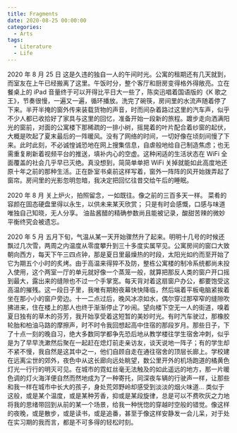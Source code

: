 ```yaml
---
title: Fragments
date: 2020-08-25 00:00:00
categories:
  - Arts
tags:
  - Literature
  - Life
---
```


<!-- / CONTENT HIDDEN BY AUTHOR / -->

2020 年 8 月 25 日
这是久违的独自一人的午间时光。公寓的租期还有几天就到，而室友在上午已经搬离了这里。午饭时分，整个客厅和厨房变得格外得敞亮。立在餐桌上的 iPad 音量终于可以开得比平日大一些了，陈奕迅唱着国语版的《K 歌之王》，节奏很慢，一遍又一遍，循环播放。洗完了碗筷，房间里的水流声随着停了下来。半开半掩的窗外传来装载货物的声音，时而间杂着路过这里的汽车声，似乎不少人都已收拾好了家具与这里的回忆，准备开始一段新的旅程。踱步走向洒满阳光的窗前，对面的公寓楼下那稀疏的一排小树，摇晃着的叶片配合着纱窗的起伏，大概是吹起了夏末最后的一阵暖风。没有了网络的时间，一切好像在顷刻间慢了下来。此时此刻，不必诚惶诚恐地在网上搜集信息，自虐般地给自己制造焦虑；也无需重复刷新着视频平台的推送，填补内心的空虚。这种闲适的生活状态在 WiFi 全面覆盖的社会几乎早已灭绝。真没想到，简简单单把 WiFi 关掉就能如此高度地还原十年之前的那种生活。正在卧室书桌前这样写着，窗外一阵阵的风开始拨弄起了窗帘。房间里的光影忽明忽暗，我决定把回忆往昔交给午后的睡眠。

2020 年 8 月
关上炉火，拍照留念，一如既往。像之前的三百多天一样。
菜肴的容颜在固态硬盘里得以永生，以供未来某天欣赏；
只是有时会感慨，口感与味道唯独自己知晓，无人分享。
油盐酱醋的精确参数尚且能被记录，酸甜苦辣的微妙平衡终究会被遗忘。

2020 年 5 月
五月下旬，气温从某一天开始骤然升了起来。明明十几号的时候还飘过几次雪，两周之内温度从零度攀升到三十多度实属罕见。公寓房间的窗口大致朝向西方，每天下午三四点钟，那是夏日里最燥热的时段，太阳光如约而至开始了它为期五个小时的炙烤。由于高温来得猝不及防，整栋公寓楼的制冷系统都尚未投入使用，这个两室一厅的单元就好像一个蒸笼一般，就算把那反人类的窗户开口摇到最大，露出来的缝隙也不过一个手掌宽。每天背对着这扇窗户办公，都要饱受这高温的摧残。这一段日子里，我唯有期盼夜幕快快降临，然后端着平板电脑紧挨着坐在那小小的窗户旁边。十一二点过后，晚风冰凉如水，偶尔穿过那窄窄的缝隙吹拂进来，住在楼上的那人也终于渐渐停止了吵闹。望向楼下空无一人的街道，嗅着夏日独有的草木的芬芳，我开始享受着这短暂的美妙时光。有时汽车驶过，那橡胶轮胎和柏油马路的摩擦声，时不时令我回想起高中住宿的那段岁月。那些日子，下了十点一刻的晚自习，绝大多数同学都争先恐后地从教学楼往学生宿舍冲刺，似乎是为了早早洗漱然后聚在一起赶在熄灯前走亲访友，谈天说地一阵子；有的学生却不紧不慢，我自然是这其中之一，他们自顾自走在通往宿舍的顶层长廊上。学校建在远离尘世的郊外，夜色中从这长廊向远处眺望，数公里开外的机场跑道的橘黄色灯光一行行的明灭可见。在城市的霓虹丝毫无法触及的如此遥远的地方，那一片暖色调的灯火海洋便自然而然地成为了一种寄托，同深夜车辆的行驶声一样，让那些和我一样在城市中长大的孩子，身处荒郊野岭却感受到淡淡的烟火味道... 类似于这般，或是某个温度，或是某种芳香，抑或是某段旋律，总是可以不费吹灰之力地将我的思绪带回到从前的某一个场景，给我一种恍惚的穿越时空般的错觉。像这样的夜晚，或是散步，或是读书，或是追番，甚至于像这样安静发一会儿呆，对于处在实习期的我而言，都是不可多得的轻松时刻。
